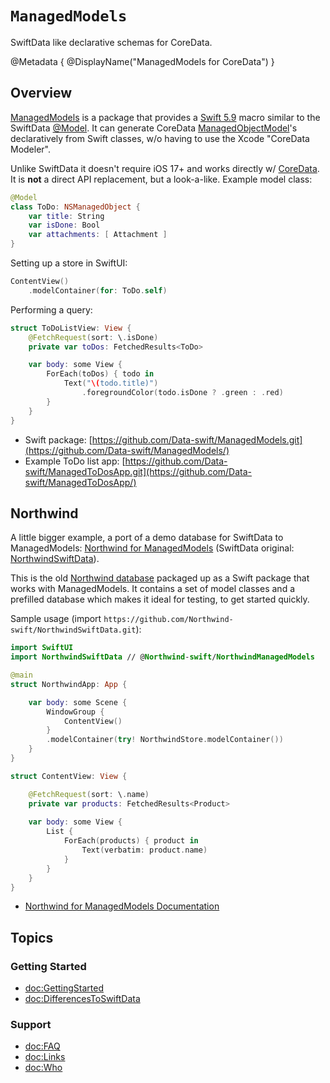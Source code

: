# ``ManagedModels``

SwiftData like declarative schemas for CoreData.

@Metadata {
  @DisplayName("ManagedModels for CoreData")
}

## Overview

[ManagedModels](https://github.com/Data-swift/ManagedModels/) is a package
that provides a
[Swift 5.9](https://www.swift.org/blog/swift-5.9-released/) 
macro similar to the SwiftData
[@Model](https://developer.apple.com/documentation/SwiftData/Model()).
It can generate CoreData
[ManagedObjectModel](https://developer.apple.com/library/archive/documentation/DataManagement/Devpedia-CoreData/managedObjectModel.html)'s
declaratively from Swift classes, 
w/o having to use the Xcode "CoreData Modeler".

Unlike SwiftData it doesn't require iOS 17+ and works directly w/
[CoreData](https://developer.apple.com/documentation/coredata).
It is **not** a direct API replacement, but a look-a-like.
Example model class:
```swift
@Model
class ToDo: NSManagedObject {
    var title: String
    var isDone: Bool
    var attachments: [ Attachment ]
}
```
Setting up a store in SwiftUI:
```swift
ContentView()
    .modelContainer(for: ToDo.self)
```
Performing a query:
```swift
struct ToDoListView: View {
    @FetchRequest(sort: \.isDone)
    private var toDos: FetchedResults<ToDo>

    var body: some View {
        ForEach(toDos) { todo in
            Text("\(todo.title)")
                .foregroundColor(todo.isDone ? .green : .red)
        }
    }
}
```

- Swift package: [https://github.com/Data-swift/ManagedModels.git](https://github.com/Data-swift/ManagedModels/)
- Example ToDo list app: [https://github.com/Data-swift/ManagedToDosApp.git](https://github.com/Data-swift/ManagedToDosApp/)


## Northwind

A little bigger example, 
a port of a demo database for SwiftData to ManagedModels:
[Northwind for ManagedModels](https://github.com/Northwind-swift/NorthwindManagedModels)
(SwiftData original:
 [NorthwindSwiftData](https://github.com/Northwind-swift/NorthwindSwiftData)).

This is the old [Northwind database](https://github.com/jpwhite3/northwind-SQLite3) 
packaged up as a Swift package that works with ManagedModels. 
It contains a set of model classes and a prefilled database which makes it ideal 
for testing, to get started quickly.

Sample usage 
(import `https://github.com/Northwind-swift/NorthwindSwiftData.git`):
```swift
import SwiftUI
import NorthwindSwiftData // @Northwind-swift/NorthwindManagedModels

@main
struct NorthwindApp: App {

    var body: some Scene {
        WindowGroup {
            ContentView()
        }
        .modelContainer(try! NorthwindStore.modelContainer())
    }
}

struct ContentView: View {

    @FetchRequest(sort: \.name)
    private var products: FetchedResults<Product>
    
    var body: some View {
        List {
            ForEach(products) { product in
                Text(verbatim: product.name)
            }
        }
    }    
}
```

- [Northwind for ManagedModels Documentation](https://swiftpackageindex.com/Northwind-swift/NorthwindManagedModels/documentation/northwindswiftdata)


## Topics

### Getting Started

- <doc:GettingStarted>
- <doc:DifferencesToSwiftData>

### Support

- <doc:FAQ>
- <doc:Links>
- <doc:Who>
